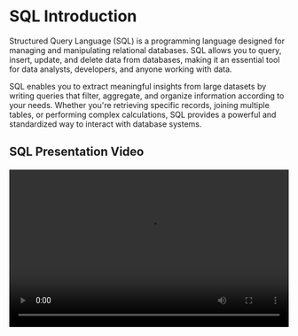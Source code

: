 # SQL Introduction

Structured Query Language (SQL) is a programming language designed for managing and manipulating relational databases. SQL allows you to query, insert, update, and delete data from databases, making it an essential tool for data analysts, developers, and anyone working with data.

SQL enables you to extract meaningful insights from large datasets by writing queries that filter, aggregate, and organize information according to your needs. Whether you're retrieving specific records, joining multiple tables, or performing complex calculations, SQL provides a powerful and standardized way to interact with database systems.

## SQL Presentation Video

<div style="position: relative; padding-bottom: 56.25%; height: 0; overflow: hidden; margin: 20px 0;">
  <video style="position: absolute; top: 0; left: 0; width: 100%; height: 100%;" controls>
    <source src="../videos/SQL Presentation.mp4" type="video/mp4">
    Your browser does not support the video tag.
  </video>
</div>

